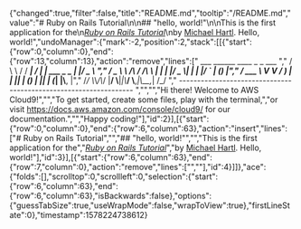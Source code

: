 {"changed":true,"filter":false,"title":"README.md","tooltip":"/README.md","value":"# Ruby on Rails Tutorial\n\n## \"hello, world!\"\n\nThis is the first application for the\n[*Ruby on Rails Tutorial*](https://railstutorial.jp/)\nby [Michael Hartl](http://www.michaelhartl.com/). Hello, world!","undoManager":{"mark":-2,"position":2,"stack":[[{"start":{"row":0,"column":0},"end":{"row":13,"column":13},"action":"remove","lines":["         ___        ______     ____ _                 _  ___  ","        / \\ \\      / / ___|   / ___| | ___  _   _  __| |/ _ \\ ","       / _ \\ \\ /\\ / /\\___ \\  | |   | |/ _ \\| | | |/ _` | (_) |","      / ___ \\ V  V /  ___) | | |___| | (_) | |_| | (_| |\\__, |","     /_/   \\_\\_/\\_/  |____/   \\____|_|\\___/ \\__,_|\\__,_|  /_/ "," ----------------------------------------------------------------- ","","","Hi there! Welcome to AWS Cloud9!","","To get started, create some files, play with the terminal,","or visit https://docs.aws.amazon.com/console/cloud9/ for our documentation.","","Happy coding!"],"id":2}],[{"start":{"row":0,"column":0},"end":{"row":6,"column":63},"action":"insert","lines":["# Ruby on Rails Tutorial","","## \"hello, world!\"","","This is the first application for the","[*Ruby on Rails Tutorial*](https://railstutorial.jp/)","by [Michael Hartl](http://www.michaelhartl.com/). Hello, world!"],"id":3}],[{"start":{"row":6,"column":63},"end":{"row":7,"column":0},"action":"remove","lines":["",""],"id":4}]]},"ace":{"folds":[],"scrolltop":0,"scrollleft":0,"selection":{"start":{"row":6,"column":63},"end":{"row":6,"column":63},"isBackwards":false},"options":{"guessTabSize":true,"useWrapMode":false,"wrapToView":true},"firstLineState":0},"timestamp":1578224738612}
